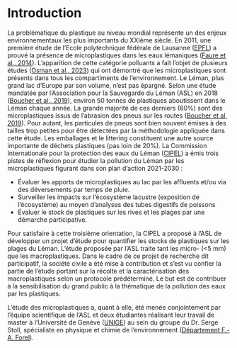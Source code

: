 # Introduction

 La problématique du plastique au niveau mondial représente un des enjeux environnementaux les plus importants du XXIème siècle. En 2011, une première étude de l’Ecole polytechnique fédérale de Lausanne ([EPFL](https://www.epfl.ch/about/)) a prouvé la présence de microplastiques dans les eaux lémaniques  ([Faure et al., 2014](faure_et_all)). L’apparition de cette catégorie polluants a fait l’objet de plusieurs études ([Osman et al., 2023](Osman)) qui ont démontré que les microplastiques sont présents dans tous les compartiments de l’environnement. Le Léman, plus grand lac d’Europe par son volume, n’est pas épargné. Selon une étude mandatée par l’Association pour la Sauvegarde du Léman (ASL) en 2018 ([Boucher et al., 2019](boucher_et_all)), environ 50 tonnes de plastiques aboutissent dans le Léman chaque année. La grande majorité de ces derniers (60%) sont des microplastiques issus de l’abrasion des pneus sur les routes ([Boucher et al, 2019](boucher_et_all)). Pour autant, les particules de pneus sont bien souvent émises à des tailles trop petites pour être détectées par la méthodologie appliquée dans cette étude. Les emballages et le littering constituent une autre source importante de déchets plastiques (pas loin de  20%). La Commission Internationale pour la protection des eaux du Léman ([CIPEL](https://www.cipel.org/en/)) a émis trois pistes de réflexion pour étudier la pollution du Léman par les microplastiques figurant dans son plan d’action 2021-2030 :  

* Évaluer les apports de microplastiques au lac par les affluents et/ou via des déversements par temps de pluie.
* Surveiller les impacts sur l’écosystème lacustre (exposition de l’écosystème) au moyen d’analyses des tubes digestifs de poissons
* Évaluer le stock de plastiques sur les rives et les plages par une démarche participative.

Pour satisfaire à cette troisième orientation, la CIPEL a proposé à l’ASL de développer un projet d’étude pour quantifier les stocks de plastiques sur les plages du Léman.
L’étude proposée par l’ASL traite tant les micro- (<5 mm) que les macroplastiques. Dans le cadre de ce projet de recherche dit participatif, la société civile a été mise à contribution et s’est vu confier la partie de l’étude portant sur la récolte et la caractérisation des macroplastiques selon un protocole prédéterminé. Le but est de contribuer à la sensibilisation du grand public à la thématique de la pollution des eaux par les plastiques.

L’étude des microplastiques a, quant à elle, été menée conjointement par l’équipe scientifique de l’ASL et deux étudiantes réalisant leur travail de master à l’Université de Genève ([UNIGE](https://www.unige.ch/)) au sein du groupe du Dr. Serge Stoll, spécialiste en physique et chimie de l’environnement ([Département F.-A. Forel](https://www.unige.ch/forel/)).
